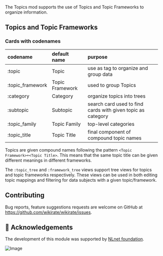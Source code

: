 <!--
# @title README - mod: topics
-->

The Topics mod supports the use of Topics and Topic Frameworks to organize
information.

## Topics and Topic Frameworks

### Cards with codenames

| codename         | default name    | purpose                                                     |
|:-----------------|:----------------|:------------------------------------------------------------|
| :topic           | Topic           | use as tag to organize and group data                       |
| :topic_framework | Topic Framework | used to group Topics                                        |
| :category        | Category        | organize topics into trees                                  |
| :subtopic        | Subtopic        | search card used to find cards with given topic as category |
| :topic_family    | Topic Family    | top-level categories                                        |
| :topic_title     | Topic Title     | final component of compound topic names                     |



Topics are given compound names following the pattern `<Topic Framework>+<Topic Title>`. This
means that the same topic title can be given different meanings in different frameworks.

The `:topic_tree` and `:framework_tree` views support tree views for topics and topic 
frameworks respectively. These views can be used in both editing topic mappings and 
filtering for data subjects with a given topic/framework.


## Contributing

Bug reports, feature suggestions requests are welcome on GitHub at
https://github.com/wikirate/wikirate/issues.

## 🎉 Acknowledgements

The development of this module was supported by [NLnet foundation](https://nlnet.nl/).

![Image](https://nlnet.nl/logo/banner-160x60.png)